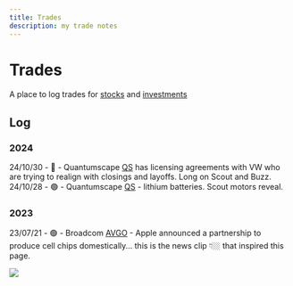```yaml
---
title: Trades
description: my trade notes
---
```


# Trades

A place to log trades for [stocks](/notes/work/stocks) and [investments](/notes/work/wealth)

## Log

### 2024

24/10/30 -  🔴 - Quantumscape [QS](https://www.google.com/finance/quote/QS:NYSE) has licensing agreements with VW who are trying to realign with closings and layoffs. Long on Scout and Buzz.  
24/10/28 -  🟢 - Quantumscape [QS](https://www.google.com/finance/quote/QS:NYSE) - lithium batteries. Scout motors reveal. 

### 2023

23/07/21 - 🟢 - Broadcom [AVGO](https://en.wikipedia.org/wiki/Broadcom) - Apple announced a partnership to produce cell chips domestically... this is the news clip 👇🏼 that inspired this page.

![](/img/trades-apple-broadcom.jpg)